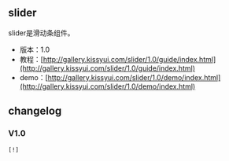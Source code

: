 ## slider

   slider是滑动条组件。
   
* 版本：1.0
* 教程：[http://gallery.kissyui.com/slider/1.0/guide/index.html](http://gallery.kissyui.com/slider/1.0/guide/index.html)
* demo：[http://gallery.kissyui.com/slider/1.0/demo/index.html](http://gallery.kissyui.com/slider/1.0/demo/index.html)

## changelog

### V1.0

    [!]


